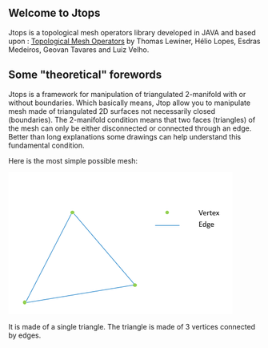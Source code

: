 ## Welcome to Jtops

Jtops is a topological mesh operators library developed in JAVA and based upon :
[Topological Mesh Operators](https://www.visgraf.impa.br/Data/RefBib/PS_PDF/cagd-tops/tops-rev2.pdf)
by Thomas Lewiner, Hélio Lopes, Esdras Medeiros, Geovan Tavares and Luiz Velho.

## Some "theoretical" forewords

Jtops is a framework for manipulation of triangulated 2-manifold with or without boundaries. Which basically means, Jtop allow you to manipulate mesh made of triangulated 2D surfaces not necessarily closed (boundaries). The 2-manifold condition means that two faces (triangles) of the mesh can only be either disconnected or connected through an edge. Better than long explanations some drawings can help understand this fundamental condition.  

Here is the most simple possible mesh:


![the most simple mesh](/doc/images/img1.png)


It is made of a single triangle. The triangle is made of 3 vertices connected by edges.

